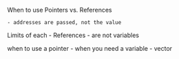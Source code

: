 When to use Pointers vs. References

    - addresses are passed, not the value

Limits of each
    - References
        - are not variables
    


when to use a pointer
    - when you need a variable 
    - vector

